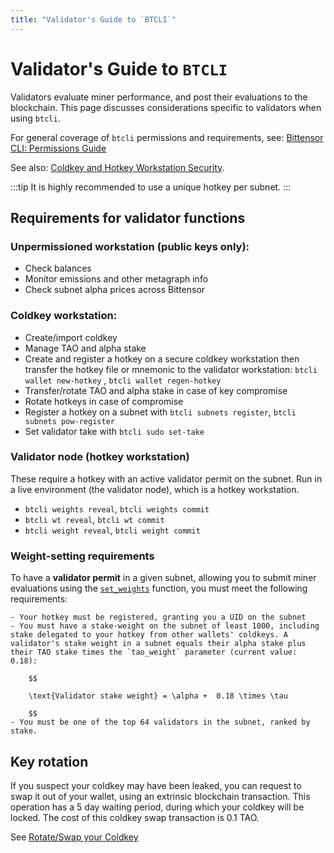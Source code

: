 ```yaml
---
title: "Validator's Guide to `BTCLI`"
---
```


# Validator's Guide to `BTCLI`

Validators evaluate miner performance, and post their evaluations to the blockchain. This page discusses considerations specific to validators when using `btcli`.

For general coverage of `btcli` permissions and requirements, see: [Bittensor CLI: Permissions Guide](../btcli-permissions)

See also: [Coldkey and Hotkey Workstation Security](../getting-started/coldkey-hotkey-security).

:::tip 
It is highly recommended to use a unique hotkey per subnet.
:::

## Requirements for validator functions

### Unpermissioned workstation (public keys only):
- Check balances
- Monitor emissions and other metagraph info
- Check subnet alpha prices across Bittensor

### Coldkey workstation:
- Create/import coldkey
- Manage TAO and alpha stake
- Create and register a hotkey on a secure coldkey workstation  then transfer the hotkey file or mnemonic to the validator workstation: `btcli wallet new-hotkey` , `btcli wallet regen-hotkey`
- Transfer/rotate TAO and alpha stake in case of key compromise
- Rotate hotkeys in case of compromise
- Register a hotkey on a subnet with `btcli subnets register`, `btcli subnets pow-register`
- Set validator take with `btcli sudo set-take`

### Validator node (hotkey workstation)

These require a hotkey with an active validator permit on the subnet. Run in a live environment (the validator node), which is a hotkey workstation.

- `btcli weights reveal`, `btcli weights commit`  
- `btcli wt reveal`, `btcli wt commit`  
- `btcli weight reveal`, `btcli weight commit`  

### Weight-setting requirements

To have a **validator permit** in a given subnet, allowing you to submit miner evaluations using the [`set_weights`](pathname:///python-api/html/autoapi/bittensor/core/extrinsics/set_weights/index.html) function, you must meet the following requirements:

	- Your hotkey must be registered, granting you a UID on the subnet
	- You must have a stake-weight on the subnet of least 1000, including stake delegated to your hotkey from other wallets' coldkeys. A validator's stake weight in a subnet equals their alpha stake plus their TAO stake times the `tao_weight` parameter (current value: 0.18):

		$$

		\text{Validator stake weight} = \alpha +  0.18 \times \tau 

		$$
	- You must be one of the top 64 validators in the subnet, ranked by stake.


## Key rotation

If you suspect your coldkey may have been leaked, you can request to swap it out of your wallet, using an extrinsic blockchain transaction. This operation has a 5 day waiting period, during which your coldkey will be locked. The cost of this coldkey swap transaction is 0.1 TAO.

See [Rotate/Swap your Coldkey](../subnets/schedule-coldkey-swap)

